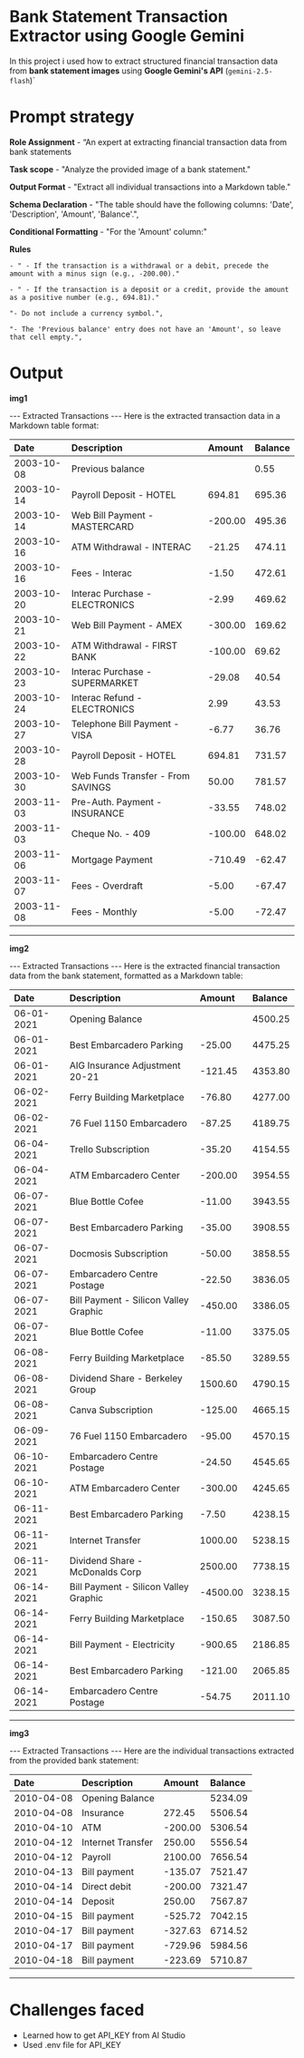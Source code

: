 # Bank Statement Transaction Extractor using Google Gemini

In this project i used how to extract structured financial transaction data from **bank statement images** using **Google Gemini's API** (`gemini-2.5-flash`)`

# Prompt strategy

**Role Assignment**
    - “An expert at extracting financial transaction data from bank statements

**Task scope**
    - "Analyze the provided image of a bank statement."

**Output Format**
    - "Extract all individual transactions into a Markdown table."

**Schema Declaration**
    - "The table should have the following columns: 'Date', 'Description', 'Amount', 'Balance'.",

**Conditional Formatting**
    - "For the 'Amount' column:"

**Rules**

    - " - If the transaction is a withdrawal or a debit, precede the amount with a minus sign (e.g., -200.00)."

    - " - If the transaction is a deposit or a credit, provide the amount as a positive number (e.g., 694.81)."

    "- Do not include a currency symbol.",

    "- The 'Previous balance' entry does not have an 'Amount', so leave that cell empty.",


# Output
**img1**

--- Extracted Transactions ---
Here is the extracted transaction data in a Markdown table format:

| Date       | Description                       | Amount  | Balance |
| :--------- | :-------------------------------- | :------ | :------ |
| 2003-10-08 | Previous balance                  |         | 0.55    |
| 2003-10-14 | Payroll Deposit - HOTEL           | 694.81  | 695.36  |
| 2003-10-14 | Web Bill Payment - MASTERCARD     | -200.00 | 495.36  |
| 2003-10-16 | ATM Withdrawal - INTERAC          | -21.25  | 474.11  |
| 2003-10-16 | Fees - Interac                    | -1.50   | 472.61  |
| 2003-10-20 | Interac Purchase - ELECTRONICS    | -2.99   | 469.62  |
| 2003-10-21 | Web Bill Payment - AMEX           | -300.00 | 169.62  |
| 2003-10-22 | ATM Withdrawal - FIRST BANK       | -100.00 | 69.62   |
| 2003-10-23 | Interac Purchase - SUPERMARKET    | -29.08  | 40.54   |
| 2003-10-24 | Interac Refund - ELECTRONICS      | 2.99    | 43.53   |
| 2003-10-27 | Telephone Bill Payment - VISA     | -6.77   | 36.76   |
| 2003-10-28 | Payroll Deposit - HOTEL           | 694.81  | 731.57  |
| 2003-10-30 | Web Funds Transfer - From SAVINGS | 50.00   | 781.57  |
| 2003-11-03 | Pre-Auth. Payment - INSURANCE     | -33.55  | 748.02  |
| 2003-11-03 | Cheque No. - 409                  | -100.00 | 648.02  |
| 2003-11-06 | Mortgage Payment                  | -710.49 | -62.47  |
| 2003-11-07 | Fees - Overdraft                  | -5.00   | -67.47  |
| 2003-11-08 | Fees - Monthly                    | -5.00   | -72.47  |

------------------------------

**img2**

--- Extracted Transactions ---
Here is the extracted financial transaction data from the bank statement, formatted as a Markdown table:

| Date       | Description                     | Amount   | Balance  |
| :--------- | :------------------------------ | :------- | :------- |
| 06-01-2021 | Opening Balance                 |          | 4500.25  |
| 06-01-2021 | Best Embarcadero Parking        | -25.00   | 4475.25  |
| 06-01-2021 | AIG Insurance Adjustment 20-21  | -121.45  | 4353.80  |
| 06-02-2021 | Ferry Building Marketplace      | -76.80   | 4277.00  |
| 06-02-2021 | 76 Fuel 1150 Embarcadero        | -87.25   | 4189.75  |
| 06-04-2021 | Trello Subscription             | -35.20   | 4154.55  |
| 06-04-2021 | ATM Embarcadero Center          | -200.00  | 3954.55  |
| 06-07-2021 | Blue Bottle Cofee               | -11.00   | 3943.55  |
| 06-07-2021 | Best Embarcadero Parking        | -35.00   | 3908.55  |
| 06-07-2021 | Docmosis Subscription           | -50.00   | 3858.55  |
| 06-07-2021 | Embarcadero Centre Postage      | -22.50   | 3836.05  |
| 06-07-2021 | Bill Payment - Silicon Valley Graphic | -450.00  | 3386.05  |
| 06-07-2021 | Blue Bottle Cofee               | -11.00   | 3375.05  |
| 06-08-2021 | Ferry Building Marketplace      | -85.50   | 3289.55  |
| 06-08-2021 | Dividend Share - Berkeley Group | 1500.60  | 4790.15  |
| 06-08-2021 | Canva Subscription              | -125.00  | 4665.15  |
| 06-09-2021 | 76 Fuel 1150 Embarcadero        | -95.00   | 4570.15  |
| 06-10-2021 | Embarcadero Centre Postage      | -24.50   | 4545.65  |
| 06-10-2021 | ATM Embarcadero Center          | -300.00  | 4245.65  |
| 06-11-2021 | Best Embarcadero Parking        | -7.50    | 4238.15  |
| 06-11-2021 | Internet Transfer               | 1000.00  | 5238.15  |
| 06-11-2021 | Dividend Share - McDonalds Corp | 2500.00  | 7738.15  |
| 06-14-2021 | Bill Payment - Silicon Valley Graphic | -4500.00 | 3238.15  |
| 06-14-2021 | Ferry Building Marketplace      | -150.65  | 3087.50  |
| 06-14-2021 | Bill Payment - Electricity      | -900.65  | 2186.85  |
| 06-14-2021 | Best Embarcadero Parking        | -121.00  | 2065.85  |
| 06-14-2021 | Embarcadero Centre Postage      | -54.75   | 2011.10  |

------------------------------

**img3**

--- Extracted Transactions ---
Here are the individual transactions extracted from the provided bank statement:

| Date       | Description       | Amount  | Balance  |
| :--------- | :---------------- | :------ | :------- |
| 2010-04-08 | Opening Balance   |         | 5234.09  |
| 2010-04-08 | Insurance         | 272.45  | 5506.54  |
| 2010-04-10 | ATM               | -200.00 | 5306.54  |
| 2010-04-12 | Internet Transfer | 250.00  | 5556.54  |
| 2010-04-12 | Payroll           | 2100.00 | 7656.54  |
| 2010-04-13 | Bill payment      | -135.07 | 7521.47  |
| 2010-04-14 | Direct debit      | -200.00 | 7321.47  |
| 2010-04-14 | Deposit           | 250.00  | 7567.87  |
| 2010-04-15 | Bill payment      | -525.72 | 7042.15  |
| 2010-04-17 | Bill payment      | -327.63 | 6714.52  |
| 2010-04-17 | Bill payment      | -729.96 | 5984.56  |
| 2010-04-18 | Bill payment      | -223.69 | 5710.87  |

------------------------------

# Challenges faced

* Learned how to get API_KEY from AI Studio
* Used .env file for API_KEY